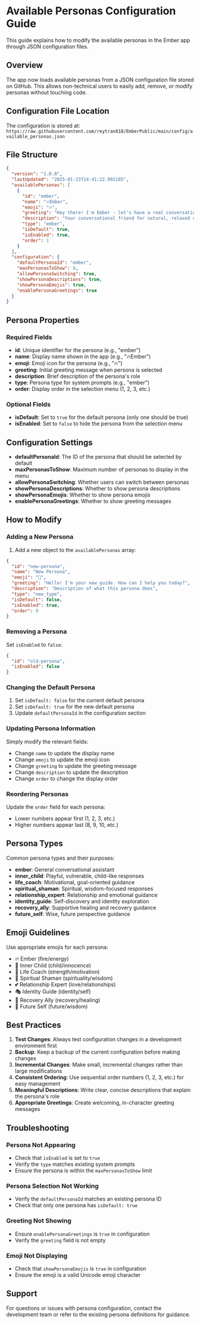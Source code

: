 # Available Personas Configuration Guide

This guide explains how to modify the available personas in the Ember app through JSON configuration files.

## Overview

The app now loads available personas from a JSON configuration file stored on GitHub. This allows non-technical users to easily add, remove, or modify personas without touching code.

## Configuration File Location

The configuration is stored at:
`https://raw.githubusercontent.com/reytran818/EmberPublic/main/config/available_personas.json`

## File Structure

```json
{
  "version": "1.0.0",
  "lastUpdated": "2025-01-23T14:41:22.992185",
  "availablePersonas": [
    {
      "id": "ember",
      "name": "🔥Ember",
      "emoji": "🔥",
      "greeting": "Hey there! I'm Ember - let's have a real conversation. What's on your mind?",
      "description": "Your conversational friend for natural, relaxed chat",
      "type": "ember",
      "isDefault": true,
      "isEnabled": true,
      "order": 1
    }
  ],
  "configuration": {
    "defaultPersonaId": "ember",
    "maxPersonasToShow": 8,
    "allowPersonaSwitching": true,
    "showPersonaDescriptions": true,
    "showPersonaEmojis": true,
    "enablePersonaGreetings": true
  }
}
```

## Persona Properties

### Required Fields
- **id**: Unique identifier for the persona (e.g., "ember")
- **name**: Display name shown in the app (e.g., "🔥Ember")
- **emoji**: Emoji icon for the persona (e.g., "🔥")
- **greeting**: Initial greeting message when persona is selected
- **description**: Brief description of the persona's role
- **type**: Persona type for system prompts (e.g., "ember")
- **order**: Display order in the selection menu (1, 2, 3, etc.)

### Optional Fields
- **isDefault**: Set to `true` for the default persona (only one should be true)
- **isEnabled**: Set to `false` to hide the persona from the selection menu

## Configuration Settings

- **defaultPersonaId**: The ID of the persona that should be selected by default
- **maxPersonasToShow**: Maximum number of personas to display in the menu
- **allowPersonaSwitching**: Whether users can switch between personas
- **showPersonaDescriptions**: Whether to show persona descriptions
- **showPersonaEmojis**: Whether to show persona emojis
- **enablePersonaGreetings**: Whether to show greeting messages

## How to Modify

### Adding a New Persona

1. Add a new object to the `availablePersonas` array:
```json
{
  "id": "new-persona",
  "name": "New Persona",
  "emoji": "🌟",
  "greeting": "Hello! I'm your new guide. How can I help you today?",
  "description": "Description of what this persona does",
  "type": "new_type",
  "isDefault": false,
  "isEnabled": true,
  "order": 9
}
```

### Removing a Persona

Set `isEnabled` to `false`:
```json
{
  "id": "old-persona",
  "isEnabled": false
}
```

### Changing the Default Persona

1. Set `isDefault: false` for the current default persona
2. Set `isDefault: true` for the new default persona
3. Update `defaultPersonaId` in the configuration section

### Updating Persona Information

Simply modify the relevant fields:
- Change `name` to update the display name
- Change `emoji` to update the emoji icon
- Change `greeting` to update the greeting message
- Change `description` to update the description
- Change `order` to change the display order

### Reordering Personas

Update the `order` field for each persona:
- Lower numbers appear first (1, 2, 3, etc.)
- Higher numbers appear last (8, 9, 10, etc.)

## Persona Types

Common persona types and their purposes:
- **ember**: General conversational assistant
- **inner_child**: Playful, vulnerable, child-like responses
- **life_coach**: Motivational, goal-oriented guidance
- **spiritual_shaman**: Spiritual, wisdom-focused responses
- **relationship_expert**: Relationship and emotional guidance
- **identity_guide**: Self-discovery and identity exploration
- **recovery_ally**: Supportive healing and recovery guidance
- **future_self**: Wise, future perspective guidance

## Emoji Guidelines

Use appropriate emojis for each persona:
- 🔥 Ember (fire/energy)
- 🧒 Inner Child (child/innocence)
- 💪 Life Coach (strength/motivation)
- 🌟 Spiritual Shaman (spirituality/wisdom)
- 💕 Relationship Expert (love/relationships)
- 🎭 Identity Guide (identity/self)
- 🔄 Recovery Ally (recovery/healing)
- 🔮 Future Self (future/wisdom)

## Best Practices

1. **Test Changes**: Always test configuration changes in a development environment first
2. **Backup**: Keep a backup of the current configuration before making changes
3. **Incremental Changes**: Make small, incremental changes rather than large modifications
4. **Consistent Ordering**: Use sequential order numbers (1, 2, 3, etc.) for easy management
5. **Meaningful Descriptions**: Write clear, concise descriptions that explain the persona's role
6. **Appropriate Greetings**: Create welcoming, in-character greeting messages

## Troubleshooting

### Persona Not Appearing
- Check that `isEnabled` is set to `true`
- Verify the `type` matches existing system prompts
- Ensure the persona is within the `maxPersonasToShow` limit

### Persona Selection Not Working
- Verify the `defaultPersonaId` matches an existing persona ID
- Check that only one persona has `isDefault: true`

### Greeting Not Showing
- Ensure `enablePersonaGreetings` is `true` in configuration
- Verify the `greeting` field is not empty

### Emoji Not Displaying
- Check that `showPersonaEmojis` is `true` in configuration
- Ensure the emoji is a valid Unicode emoji character

## Support

For questions or issues with persona configuration, contact the development team or refer to the existing persona definitions for guidance. 
